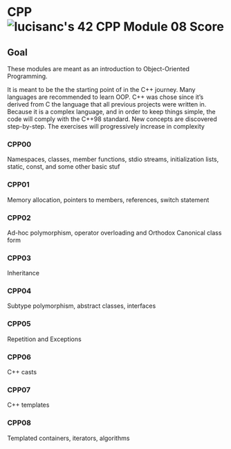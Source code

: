 # CPP ![lucisanc's 42 CPP Module 08 Score](https://badge42.vercel.app/api/v2/cl3vpat6c006909l0j733osv1/project/2567954)

## Goal

These modules are meant as an introduction to Object-Oriented Programming.

It is meant to be the the starting point of in the C++ journey. Many languages are recommended
to learn OOP. C++ was chose since it’s derived from C the language that all previous projects were written in.
Because it is a complex language, and in order to keep things simple, the code will
comply with the C++98 standard.
New concepts are discovered step-by-step. The exercises will progressively increase in complexity

### CPP00
Namespaces, classes, member functions, stdio streams,
initialization lists, static, const, and some other basic
stuf

### CPP01
Memory allocation, pointers to members,
references, switch statement

### CPP02
Ad-hoc polymorphism, operator overloading
and Orthodox Canonical class form

### CPP03
Inheritance

### CPP04
Subtype polymorphism, abstract classes, interfaces

### CPP05
Repetition and Exceptions

### CPP06
C++ casts

### CPP07
C++ templates

### CPP08
Templated containers, iterators, algorithms
